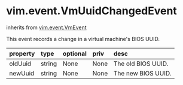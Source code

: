 vim.event.VmUuidChangedEvent
============================
inherits from [vim.event.VmEvent](docs/vim.event.VmEvent.md)


This event records a change in a virtual machine's BIOS UUID.

| property | type | optional | priv | desc |
|:---------|:-----|:---------|:-----|:-----|
| oldUuid | string | None | None | The old BIOS UUID. |
| newUuid | string | None | None | The new BIOS UUID. |



